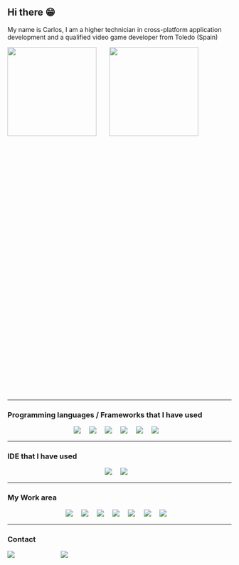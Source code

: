## Hi there :grin:

My name is Carlos, I am a higher technician in cross-platform application development and a qualified video game developer from Toledo (Spain)


<div style="height:20%;">
    <img src="https://github-readme-stats.vercel.app/api?username=chaconmoon&show_icons=true&theme=dracula&rank_icon=github"style="height:200px; margin-right:5%">
    <img src="https://github-readme-stats.vercel.app/api/top-langs/?username=chaconmoon&theme=dracula"style="height:200px;">
</div>

- - -

### Programming languages / Frameworks that I have used

<div align="center">
<a href="./README_Python.md"><img src="https://skillicons.dev/icons?i=python" style="10px; margin-right:3%" /></a>
<a href="./README_Unity.md"><img src="https://skillicons.dev/icons?i=unity" style="20px;margin-right:3%" /></a>
<a href="./README_DOT_NET.md"><img src="https://skillicons.dev/icons?i=dotnet" style="20px;margin-right:3%" /></a>
<a href="./README_Python.md"><img src="https://skillicons.dev/icons?i=python" style="10px; margin-right:3%" /></a>
<a href="./README_Unity.md"><img src="https://skillicons.dev/icons?i=unity" style="20px;margin-right:3%" /></a>
<a href="./README_DOT_NET.md"><img src="https://skillicons.dev/icons?i=dotnet" style="20px;margin-right:3%" /></a>
</div>

---
### IDE that I have used
<div align="center">
<a href="https://visualstudio.microsoft.com/es/"><img src="https://skillicons.dev/icons?i=visualstudio" style="10px; margin-right:3%" /></a>
<a href="https://code.visualstudio.com"><img src="https://skillicons.dev/icons?i=vscode" style="10px; margin-right:3%" /></a>
</div>

---
### My Work area
<div align="center">
<a href="https://git-scm.com"><img src="https://skillicons.dev/icons?i=git" style="10px; margin-right:3%" /></a>
<a href="https://github.com/ChaconMoon"><img src="https://skillicons.dev/icons?i=github" style="10px; margin-right:3%" /></a>
<a href="https://www.linkedin.com"><img src="https://skillicons.dev/icons?i=linkedin" style="10px; margin-right:3%" /></a>
<a href="https://ubuntu.com"><img src="https://skillicons.dev/icons?i=ubuntu" style="10px; margin-right:3%" /></a>
<a href="https://www.microsoft.com/es-es/windows"><img src="https://skillicons.dev/icons?i=windows" style="10px; margin-right:3%" /></a>
<a href="https://x.com/chaconmoon_DEV"><img src="https://skillicons.dev/icons?i=twitter" style="10px; margin-right:3%" /></a>
<a href="https://obsidian.md"><img src="https://skillicons.dev/icons?i=obsidian" style="10px; margin-right:3%" /></a>
</div>

---

### Contact

<a href="mailto:chaconmoondev@gmail.com" style="margin-right:50px"><img src="https://img.shields.io/badge/Contact-Profesional%20Email-red?logo=gmail&logoColor=red"></a>
<a href="https://www.linkedin.com/in/carlos-chacón-0991781b8/" style="margin-left:50px"><img src="https://img.shields.io/badge/Linkedin-blue"></a>
